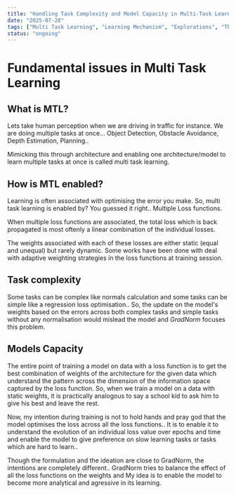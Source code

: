 ```yaml
---
title: "Handling Task Complexity and Model Capacity in Multi-Task Learning via Adaptive Loss Weighting"
date: "2025-07-28"
tags: ["Multi Task Learning", "Learning Mechanism", "Explorations", "Thoughts", "Adaptation"]
status: "ongoing"
---
```


# Fundamental issues in Multi Task Learning

## What is MTL?

Lets take human perception when we are driving in traffic for instance. We are doing multiple tasks at once... Object Detection, Obstacle Avoidance, Depth Estimation, Planning.. 

Mimicking this through architecture and enabling one architecture/model to learn multiple tasks at once is called multi task learning. 

## How is MTL enabled? 

Learning is often associated with optimising the error you make. So, multi task learning is enabled by? You guessed it right.. Multiple Loss functions. 

When multiple loss functions are associated, the total loss which is back propagated is most oftenly a linear combination of the individual losses. 

The weights associated with each of these losses are either static (equal and unequal) but rarely dynamic. Some works have been done with deal with adaptive weighting strategies in the loss functions at training session. 

## Task complexity

Some tasks can be complex like normals calculation and some tasks can be simple like a regression loss optimisation.. So, the update on the model's weights based on the errors across both complex tasks and simple tasks without any normalisation would mislead the model and *GradNorm* focuses this problem. 

## Models Capacity

The entire point of training a model on data with a loss function is to get the best combination of weights of the architecture for the given data which understand the pattern across the dimension of the information space captured by the loss function. So, when we train a model on a data with static weights, it is practically analogous to say a school kid to ask him to give his best and leave the rest. 

Now, my intention during training is not to hold hands and pray god that the model optimises the loss across all the loss functions.. It is to enable it to understand the evolution of an individual loss value over epochs and time and enable the model to give preference on slow learning tasks or tasks which are hard to learn.. 

Though the formulation and the ideation are close to GradNorm, the intentions are completely different.. GradNorm tries to balance the effect of all the loss functions on the weights and My idea is to enable the model to become more analytical and agressive in its learning. 
